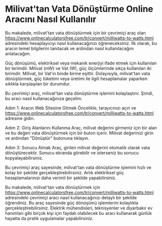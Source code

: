 Milivat'tan Vata Dönüştürme Online Aracını Nasıl Kullanılır
===========================================================

Bu makalede, milivat'tan vata dönüştürmek için bir çevrimiçi araç olan <https://www.onlinecalculatorsfree.com/tr/convert/milliwatts-to-watts.html> adresindeki hesaplayıcıyı nasıl kullanacağınızı öğreneceksiniz. İlk olarak, bu aracın temel bilgilerini tanıtacak ve ardından nasıl kullanılacağını anlatacağım.

Güç dönüşümü, elektriksel veya mekanik enerjiyi ifade etmek için kullanılan bir terimdir. Milivat (mW) ve Vat (W), güç ölçümlerinde sıkça kullanılan iki birimdir. Milivat, bir Vat'ın binde birine eşittir. Dolayısıyla, milivat'tan vata dönüştürmek, güç tüketimi veya üretimi ile ilgili hesaplamalar yaparken sıklıkla karşılaşılan bir durumdur.

Bu çevrimiçi araç, milivat'tan vata dönüştürme işlemini kolaylaştırır. Şimdi, bu aracı nasıl kullanacağınıza geçelim.

Adım 1: Aracın Web Sitesine Gitmek Öncelikle, tarayıcınızı açın ve <https://www.onlinecalculatorsfree.com/tr/convert/milliwatts-to-watts.html> adresine gidin.

Adım 2: Giriş Alanlarını Kullanma Araç, milivat değerini girmeniz için bir alan ve bu değeri vata dönüştürmek için bir buton içerir. Milivat değerinizi girin ve ardından "Dönüştür" butonuna tıklayın.

Adım 3: Sonucu Almak Araç, girilen milivat değerini otomatik olarak vata dönüştürecektir. Sonucu ekranda görebilir ve isterseniz bu sonucu kopyalayabilirsiniz.

Bu çevrimiçi araç sayesinde, milivat'tan vata dönüştürme işlemini hızlı ve kolay bir şekilde gerçekleştirebilirsiniz. Artık elektriksel güç hesaplamalarınızı daha verimli bir şekilde yapabilirsiniz.

Bu makalede, milivat'tan vata dönüştürmek için <https://www.onlinecalculatorsfree.com/tr/convert/milliwatts-to-watts.html> adresindeki çevrimiçi aracı nasıl kullanacağınızı detaylı bir şekilde öğrendiniz. Bu araç sayesinde güç dönüşümü işlemlerini kolaylıkla gerçekleştirebilirsiniz. Elektrik mühendisleri, teknisyenler ve diyarbakır ev hanımları gibi birçok kişi için faydalı olabilecek bu aracı kullanarak günlük hayatta da pratik uygulamalar yapabilirsiniz.